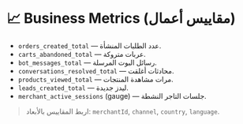 # 📈 Business Metrics (مقاييس أعمال)

- `orders_created_total` — عدد الطلبات المنشأة.
- `carts_abandoned_total` — عربات متروكة.
- `bot_messages_total` — رسائل البوت المرسلة.
- `conversations_resolved_total` — محادثات أغلقت.
- `products_viewed_total` — مرات مشاهدة المنتجات.
- `leads_created_total` — ليدز جديدة.
- `merchant_active_sessions` (gauge) — جلسات التاجر النشطة.

> اربط المقاييس بالأبعاد: `merchantId`, `channel`, `country`, `language`.

